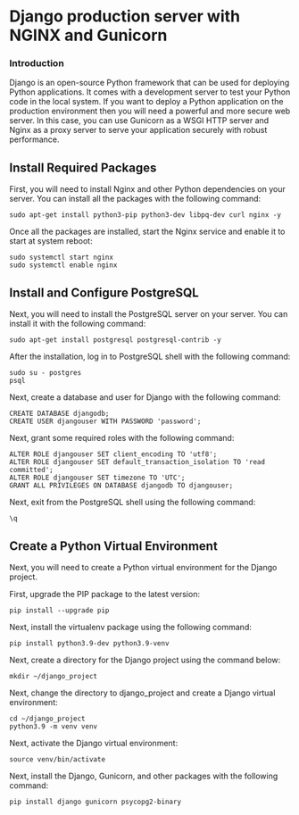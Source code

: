 # Django production server with NGINX and Gunicorn

### Introduction
Django is an open-source Python framework that can be used for deploying Python applications. It comes with a development server to test your Python code in the local system. If you want to deploy a Python application on the production environment then you will need a powerful and more secure web server. In this case, you can use Gunicorn as a WSGI HTTP server and Nginx as a proxy server to serve your application securely with robust performance.

## Install Required Packages

First, you will need to install Nginx and other Python dependencies on your server. You can install all the packages with the following command:
```
sudo apt-get install python3-pip python3-dev libpq-dev curl nginx -y
```
Once all the packages are installed, start the Nginx service and enable it to start at system reboot:

```
sudo systemctl start nginx
sudo systemctl enable nginx
```
## Install and Configure PostgreSQL

Next, you will need to install the PostgreSQL server on your server. You can install it with the following command:
```
sudo apt-get install postgresql postgresql-contrib -y
```
After the installation, log in to PostgreSQL shell with the following command:
```
sudo su - postgres
psql
```
Next, create a database and user for Django with the following command:

```
CREATE DATABASE djangodb;
CREATE USER djangouser WITH PASSWORD 'password';
```
Next, grant some required roles with the following command:
```
ALTER ROLE djangouser SET client_encoding TO 'utf8';
ALTER ROLE djangouser SET default_transaction_isolation TO 'read committed';
ALTER ROLE djangouser SET timezone TO 'UTC';
GRANT ALL PRIVILEGES ON DATABASE djangodb TO djangouser;
```
Next, exit from the PostgreSQL shell using the following command:
```
\q
```

## Create a Python Virtual Environment
Next, you will need to create a Python virtual environment for the Django project.

First, upgrade the PIP package to the latest version:
```
pip install --upgrade pip
```
Next, install the virtualenv package using the following command:
```
pip install python3.9-dev python3.9-venv
```
Next, create a directory for the Django project using the command below:
```
mkdir ~/django_project
```
Next, change the directory to django_project and create a Django virtual environment:
```
cd ~/django_project
python3.9 -m venv venv
```
Next, activate the Django virtual environment:
```
source venv/bin/activate
```
Next, install the Django, Gunicorn, and other packages with the following command:
```
pip install django gunicorn psycopg2-binary
```
